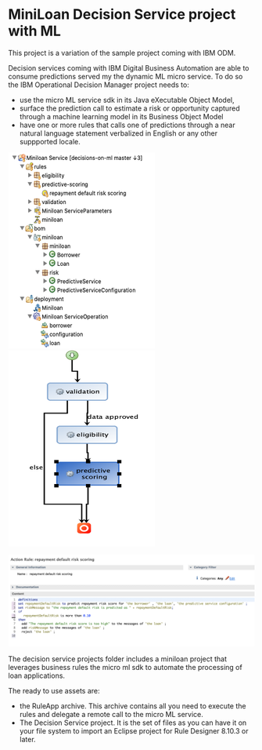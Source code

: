 # MiniLoan Decision Service project with ML

This project is a variation of the sample project coming with IBM ODM.

Decision services coming with IBM Digital Business Automation are able to consume predictions served my the dynamic ML micro service. To do so the IBM Operational Decision Manager project needs to:
- use the micro ML service sdk in its Java eXecutable Object Model,
- surface the prediction call to estimate a risk or opportunity captured through a machine learning model in its Business Object Model
- have one or more rules that calls one of predictions through a near natural language statement verbalized in English or any other suppported locale.

<img src="../docs/images/miniloan-with-ml-rule-explorer.png" alt="Decision Service project in the Rule Explorer" width="300" height="400">

<img src="../docs/images/miniloan-with-ml-ruleflow.png" alt="A ruleflow with a task that cares about the ML estimated risk management" width="300" height="400">

![Rule calling the prediction](../docs/images/rule-with-ml.png "A rule calling a prediction of a repayment loan default")
 
The decision service projects folder includes a miniloan project that leverages business rules the micro ml sdk to automate the processing of loan applications.

The ready to use assets are:
- the RuleApp archive. This archive contains all you need to execute the rules and delegate a remote call to the micro ML service.
- The Decision Service project. It is the set of files as you can have it on your file system to import an Eclipse project for Rule Designer 8.10.3 or later.
